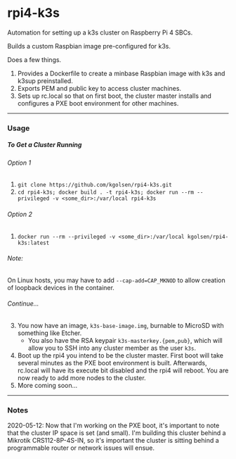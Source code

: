 # rpi4-k3s
Automation for setting up a k3s cluster on Raspberry Pi 4 SBCs.

Builds a custom Raspbian image pre-configured for k3s.

Does a few things.
1. Provides a Dockerfile to create a minbase Raspbian image with k3s and k3sup preinstalled.
2. Exports PEM and public key to access cluster machines.
3. Sets up rc.local so that on first boot, the cluster master installs and configures a PXE boot environment for other machines.

---

### Usage

##### To Get a Cluster Running

###### Option 1
1. `git clone https://github.com/kgolsen/rpi4-k3s.git`
2. `cd rpi4-k3s; docker build . -t rpi4-k3s; docker run --rm --privileged -v <some_dir>:/var/local rpi4-k3s`

###### Option 2
1. `docker run --rm --privileged -v <some_dir>:/var/local kgolsen/rpi4-k3s:latest`

###### Note:
On Linux hosts, you may have to add `--cap-add=CAP_MKNOD` to allow creation of loopback devices in the container.

###### Continue...

3. You now have an image, `k3s-base-image.img`, burnable to MicroSD with something like Etcher.
   - You also have the RSA keypair `k3s-masterkey.{pem,pub}`, which will allow you to SSH into any cluster member as the user `k3s`.
4. Boot up the rpi4 you intend to be the cluster master. First boot will take several minutes as the PXE boot
environment is built. Afterwards, rc.local will have its execute bit disabled and the rpi4 will reboot. You are now
ready to add more nodes to the cluster.
5. More coming soon...

---

### Notes

2020-05-12: Now that I'm working on the PXE boot, it's important to note that
the cluster IP space is set (and small). I'm building this cluster behind a Mikrotik
CRS112-8P-4S-IN, so it's important the cluster is sitting behind a
programmable router or network issues will ensue.
